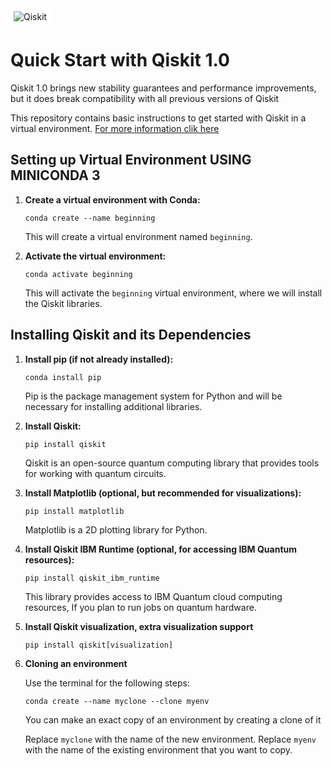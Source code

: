 <img src="https://avatars.githubusercontent.com/u/30696987?s=200&v=4" alt="Qiskit" style="background-color: white; padding: 5px;">

# Quick Start with Qiskit 1.0

Qiskit 1.0 brings new stability guarantees and performance improvements, but it does break compatibility with all previous versions of Qiskit

This repository contains basic instructions to get started with Qiskit in a virtual environment.
[For more information clik here](https://docs.quantum.ibm.com/start/install)

## Setting up Virtual Environment USING MINICONDA 3

1. **Create a virtual environment with Conda:**

    ```shell
    conda create --name beginning
    ```

    This will create a virtual environment named `beginning`.

2. **Activate the virtual environment:**

    ```shell
    conda activate beginning
    ```

    This will activate the `beginning` virtual environment, where we will install the Qiskit libraries.

## Installing Qiskit and its Dependencies

1. **Install pip (if not already installed):**

    ```shell
    conda install pip
    ```

    Pip is the package management system for Python and will be necessary for installing additional libraries.

2. **Install Qiskit:**

    ```shell
    pip install qiskit
    ```

    Qiskit is an open-source quantum computing library that provides tools for working with quantum circuits.

3. **Install Matplotlib (optional, but recommended for visualizations):**

    ```shell
    pip install matplotlib
    ```

    Matplotlib is a 2D plotting library for Python.

4. **Install Qiskit IBM Runtime (optional, for accessing IBM Quantum resources):**

    ```shell
    pip install qiskit_ibm_runtime
    ```

    This library provides access to IBM Quantum cloud computing resources, If you plan to run jobs on quantum hardware.

5. **Install Qiskit visualization, extra visualization support**

    ```shell
    pip install qiskit[visualization]
    ```

6. **Cloning an environment**

    Use the terminal for the following steps:

    ```shell
    conda create --name myclone --clone myenv
    ```
    You can make an exact copy of an environment by creating a clone of it

    Replace `myclone` with the name of the new environment. Replace `myenv` with the name of the existing environment that you want to copy.